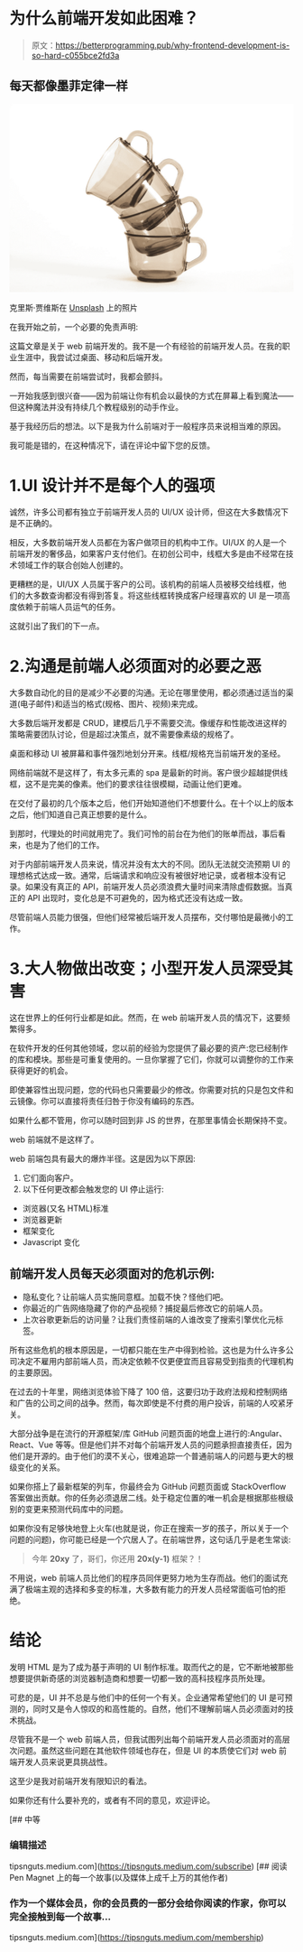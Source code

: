 # 为什么前端开发如此困难？

> 原文：<https://betterprogramming.pub/why-frontend-development-is-so-hard-c055bce2fd3a>

## 每天都像墨菲定律一样

![](img/368e9fce805a114badc4c58f583aacdd.png)

克里斯·贾维斯在 [Unsplash](https://unsplash.com?utm_source=medium&utm_medium=referral) 上的照片

在我开始之前，一个必要的免责声明:

这篇文章是关于 web 前端开发的。我不是一个有经验的前端开发人员。在我的职业生涯中，我尝试过桌面、移动和后端开发。

然而，每当需要在前端尝试时，我都会颤抖。

一开始我感到很兴奋——因为前端让你有机会以最快的方式在屏幕上看到魔法——但这种魔法并没有持续几个教程级别的动手作业。

基于我经历后的想法。以下是我为什么前端对于一般程序员来说相当难的原因。

我可能是错的，在这种情况下，请在评论中留下您的反馈。

# 1.UI 设计并不是每个人的强项

诚然，许多公司都有独立于前端开发人员的 UI/UX 设计师，但这在大多数情况下是不正确的。

相反，大多数前端开发人员都在为客户做项目的机构中工作。UI/UX 的人是一个前端开发的奢侈品，如果客户支付他们。在初创公司中，线框大多是由不经常在技术领域工作的联合创始人创建的。

更糟糕的是，UI/UX 人员属于客户的公司。该机构的前端人员被移交给线框，他们的大多数查询都没有得到答复。将这些线框转换成客户经理喜欢的 UI 是一项高度依赖于前端人员运气的任务。

这就引出了我们的下一点。

# 2.沟通是前端人必须面对的必要之恶

大多数自动化的目的是减少不必要的沟通。无论在哪里使用，都必须通过适当的渠道(电子邮件)和适当的格式(规格、图片、视频)来完成。

大多数后端开发都是 CRUD，建模后几乎不需要交流。像缓存和性能改进这样的策略需要团队讨论，但是超过决策点，就不需要像素级的规格了。

桌面和移动 UI 被屏幕和事件强烈地划分开来。线框/规格充当前端开发的圣经。

网络前端就不是这样了，有太多元素的 spa 是最新的时尚。客户很少超越提供线框，这不是完美的像素。他们的要求往往很模糊，动画让他们更难。

在交付了最初的几个版本之后，他们开始知道他们不想要什么。在十个以上的版本之后，他们知道自己真正想要的是什么。

到那时，代理处的时间就用完了。我们可怜的前台在为他们的账单而战，事后看来，也是为了他们的工作。

对于内部前端开发人员来说，情况并没有太大的不同。团队无法就交流预期 UI 的理想格式达成一致。通常，后端请求和响应没有被很好地记录，或者根本没有记录。如果没有真正的 API，前端开发人员必须浪费大量时间来清除虚假数据。当真正的 API 出现时，变化总是不可避免的，因为格式还没有达成一致。

尽管前端人员能力很强，但他们经常被后端开发人员摆布，交付哪怕是最微小的工作。

# 3.大人物做出改变；小型开发人员深受其害

这在世界上的任何行业都是如此。然而，在 web 前端开发人员的情况下，这要频繁得多。

在软件开发的任何其他领域，您以前的经验为您提供了最必要的资产:您已经制作的库和模块。那些是可重复使用的。一旦你掌握了它们，你就可以调整你的工作来获得更好的机会。

即使兼容性出现问题，您的代码也只需要最少的修改。你需要对抗的只是包文件和云镜像。你可以直接将责任归咎于你没有编码的东西。

如果什么都不管用，你可以随时回到非 JS 的世界，在那里事情会长期保持不变。

web 前端就不是这样了。

web 前端包具有最大的爆炸半径。这是因为以下原因:

1.  它们面向客户。
2.  以下任何更改都会触发您的 UI 停止运行:

*   浏览器(又名 HTML)标准
*   浏览器更新
*   框架变化
*   Javascript 变化

## 前端开发人员每天必须面对的危机示例:

*   隐私变化？让前端人员实施同意框。加载不快？怪他们吧。
*   你最近的广告网络隐藏了你的产品视频？捕捉最后修改它的前端人员。
*   上次谷歌更新后的访问量？让我们责怪前端的人谁改变了搜索引擎优化元标签。

所有这些危机的根本原因是，一切都只能在生产中得到检验。这也是为什么许多公司决定不雇用内部前端人员，而决定依赖不仅更便宜而且容易受到指责的代理机构的主要原因。

在过去的十年里，网络浏览体验下降了 100 倍，这要归功于政府法规和控制网络和广告的公司之间的战争。然而，每次即使是不付费的用户投诉，前端的人咬紧牙关。

大部分战争是在流行的开源框架/库 GitHub 问题页面的地盘上进行的:Angular、React、Vue 等等。但是他们并不对每个前端开发人员的问题承担直接责任，因为他们是开源的。由于他们的漠不关心，很难追踪一个普通前端人的问题与更大的根级变化的关系。

如果你搭上了最新框架的列车，你最终会为 GitHub 问题页面或 StackOverflow 答案做出贡献。你的任务必须退居二线。处于稳定位置的唯一机会是根据那些根级别的变更来预测代码库中的问题。

如果你没有足够快地登上火车(也就是说，你正在搜索一岁的孩子，所以关于一个问题的问题)，你可能已经是一个穴居人了。在前端世界，这句话几乎是老生常谈:

> 今年 **20xy** 了，哥们，你还用 **20x(y-1)** 框架？！

不用说，web 前端人员比他们的程序员同伴更努力地为生存而战。他们的面试充满了极端主观的选择和多变的标准，大多数有能力的开发人员经常面临可怕的拒绝。

# 结论

发明 HTML 是为了成为基于声明的 UI 制作标准。取而代之的是，它不断地被那些想要提供新奇感的浏览器制造商和想要一切都一致的高科技程序员所处理。

可悲的是，UI 并不总是与他们中的任何一个有关。企业通常希望他们的 UI 是可预测的，同时又是令人惊叹的和高性能的。自然，他们不理解前端人员必须面对的技术挑战。

尽管我不是一个 web 前端人员，但我试图列出每个前端开发人员必须面对的高层次问题。虽然这些问题在其他软件领域也存在，但是 UI 的本质使它们对 web 前端开发人员来说更具挑战性。

这至少是我对前端开发有限知识的看法。

如果你还有什么要补充的，或者有不同的意见，欢迎评论。

 [## 中等

### 编辑描述

tipsnguts.medium.com](https://tipsnguts.medium.com/subscribe) [](https://tipsnguts.medium.com/membership) [## 阅读 Pen Magnet 上的每一个故事(以及媒体上成千上万的其他作者)

### 作为一个媒体会员，你的会员费的一部分会给你阅读的作家，你可以完全接触到每一个故事…

tipsnguts.medium.com](https://tipsnguts.medium.com/membership)